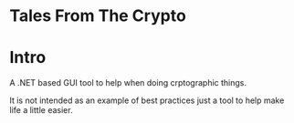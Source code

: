 # Tales From The Crypto

# Intro

A .NET based GUI tool to help when doing crptographic things.

It is not intended as an example of best practices just a tool to help make life a little easier.
